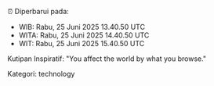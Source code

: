 ⏰ Diperbarui pada:
- WIB: Rabu, 25 Juni 2025 13.40.50 UTC
- WITA: Rabu, 25 Juni 2025 14.40.50 UTC
- WIT: Rabu, 25 Juni 2025 15.40.50 UTC

Kutipan Inspiratif:
"You affect the world by what you browse."


Kategori: technology

